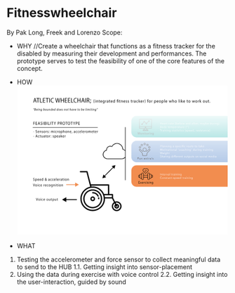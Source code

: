 # Fitnesswheelchair
By Pak Long, Freek and Lorenzo
Scope:

- WHY
//Create a wheelchair that functions as a fitness tracker for the disabled by measuring their 
development and performances. The prototype serves to test the feasibility of one of the core 
features of the concept.

- HOW
![](Images/fitnessChair.png) 

- WHAT
1. Testing the accelerometer and force sensor to collect meaningful data to send to the HUB
    1.1. Getting insight into sensor-placement
2. Using the data during exercise with voice control
    2.2. Getting insight into the user-interaction, guided by sound 
